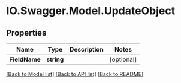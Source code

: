 # IO.Swagger.Model.UpdateObject
## Properties

Name | Type | Description | Notes
------------ | ------------- | ------------- | -------------
**FieldName** | **string** |  | [optional] 

[[Back to Model list]](../README.md#documentation-for-models) [[Back to API list]](../README.md#documentation-for-api-endpoints) [[Back to README]](../README.md)

